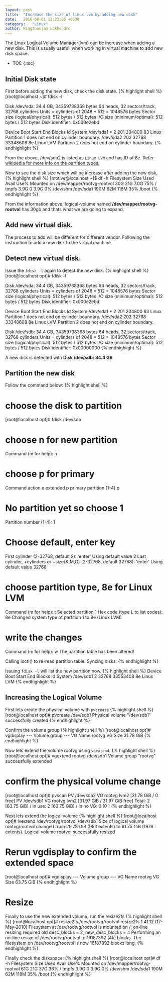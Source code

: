 ```yaml
---
layout: post
title:  "Increase the size of linux lvm by adding new disk"
date:   2016-08-01 12:22:05 +0530
category:	"Linux"
author:	Ningthoujam Lokhendro
---
```

The Linux Logical Volume Manager(lvm) can be increase when adding a new disk. This is usually usefull when working in virtual machine to add new disk space.

* TOC
{:toc}

## Initial Disk state
First before adding the new disk, check the disk state.
{% highlight shell %}
[root@localhost ~]# fdisk -l

Disk /dev/sda: 34.4 GB, 34359738368 bytes
64 heads, 32 sectors/track, 32768 cylinders
Units = cylinders of 2048 * 512 = 1048576 bytes
Sector size (logical/physical): 512 bytes / 512 bytes
I/O size (minimum/optimal): 512 bytes / 512 bytes
Disk identifier: 0x000e2ebd

   Device Boot      Start         End      Blocks   Id  System
/dev/sda1   *           2         201      204800   83  Linux
Partition 1 does not end on cylinder boundary.
/dev/sda2             202       32768    33348608   8e  Linux LVM
Partition 2 does not end on cylinder boundary.
{% endhighlight %}

From the above, /dev/sda2 is listed as `Linux LVM` and has ID of 8e. Refer [wikipedia for more info on the partition types.][1]

Now to see the disk size which will be increase after adding the new disk,
{% highlight shell %}
[motive@localhost ~]$ df -h
Filesystem            Size  Used Avail Use% Mounted on
/dev/mapper/rootvg-rootvol
                       30G   21G  7.0G  75% /
tmpfs                 3.9G     0  3.9G   0% /dev/shm
/dev/sda1             190M   62M  118M  35% /boot
{% endhighlight %}

From the information above, logical-volume named __/dev/mapper/rootvg-rootvol__ has 30gb and thats what we are going to expand.

## Add new virtual disk.
The process to add will be different for different vendor. Following the instruction to add a new disk to the virtual machine.

## Detect new virtual disk.
Issue the `fdisk -l` again to detect the new disk.
{% highlight shell %}
[root@localhost opt]# fdisk -l

Disk /dev/sda: 34.4 GB, 34359738368 bytes
64 heads, 32 sectors/track, 32768 cylinders
Units = cylinders of 2048 * 512 = 1048576 bytes
Sector size (logical/physical): 512 bytes / 512 bytes
I/O size (minimum/optimal): 512 bytes / 512 bytes
Disk identifier: 0x000e2ebd

   Device Boot      Start         End      Blocks   Id  System
/dev/sda1   *           2         201      204800   83  Linux
Partition 1 does not end on cylinder boundary.
/dev/sda2             202       32768    33348608   8e  Linux LVM
Partition 2 does not end on cylinder boundary.

Disk /dev/sdb: 34.4 GB, 34359738368 bytes
64 heads, 32 sectors/track, 32768 cylinders
Units = cylinders of 2048 * 512 = 1048576 bytes
Sector size (logical/physical): 512 bytes / 512 bytes
I/O size (minimum/optimal): 512 bytes / 512 bytes
Disk identifier: 0x00000000
{% endhighlight %}

A new disk is detected with __Disk /dev/sdb: 34.4 GB__

## Partition the new disk
Follow the command below:
{% highlight shell %}
# choose the disk to partition
[root@localhost opt]# fdisk /dev/sdb
# choose n for new partition
Command (m for help): n
# choose p for primary
Command action
   e   extended
   p   primary partition (1-4)
p
# No partition yet so choose 1
Partition number (1-4): 1
# Choose default, enter key
First cylinder (2-32768, default 2): 'enter'
Using default value 2
Last cylinder, +cylinders or +size{K,M,G} (2-32768, default 32768): 'enter'
Using default value 32768
# choose partition type, 8e for Linux LVM
Command (m for help): t
Selected partition 1
Hex code (type L to list codes): 8e
Changed system type of partition 1 to 8e (Linux LVM)
# write the changes
Command (m for help): w
The partition table has been altered!

Calling ioctl() to re-read partition table.
Syncing disks.
{% endhighlight %}

Issuing `fdisk -l` will list the new partition now.
{% highlight shell %}
   Device Boot      Start         End      Blocks   Id  System
/dev/sdb1               2       32768    33553408   8e  Linux LVM
{% endhighlight %}

## Increasing the Logical Volume
First lets create the physical volume with `pvcreate`
{% highlight shell %}
[root@localhost opt]# pvcreate /dev/sdb1
  Physical volume "/dev/sdb1" successfully created
{% endhighlight %}

Confirm the volume group
{% highlight shell %}
[root@localhost opt]# vgdisplay
  --- Volume group ---
  VG Name               rootvg
  VG Size               31.78 GiB
{% endhighlight %}

Now lets extend the volume rootvg using `vgextend`.
{% highlight shell %}
[root@localhost opt]# vgextend rootvg /dev/sdb1
  Volume group "rootvg" successfully extended
# confirm the physical volume change
[root@localhost opt]# pvscan
  PV /dev/sda2   VG rootvg   lvm2 [31.78 GiB / 0    free]
  PV /dev/sdb1   VG rootvg   lvm2 [31.97 GiB / 31.97 GiB free]
  Total: 2 [63.75 GiB] / in use: 2 [63.75 GiB] / in no VG: 0 [0   ]
{% endhighlight %}

Next lets extend the logical volume
{% highlight shell %}
[root@localhost opt]# lvextend /dev/rootvg/rootvol /dev/sdb1
  Size of logical volume rootvg/rootvol changed from 29.78 GiB (953 extents) to 61.75 GiB (1976 extents).
  Logical volume rootvol successfully resized
# Rerun vgdisplay to confirm the extended space
[root@localhost opt]# vgdisplay
  --- Volume group ---
  VG Name               rootvg
  VG Size               63.75 GiB
{% endhighlight %}

# Resize 
Finally to use the new extended volume, run the resize2fs
{% highlight shell %}
[root@localhost opt]# resize2fs /dev/rootvg/rootvol
resize2fs 1.41.12 (17-May-2010)
Filesystem at /dev/rootvg/rootvol is mounted on /; on-line resizing required
old desc_blocks = 2, new_desc_blocks = 4
Performing an on-line resize of /dev/rootvg/rootvol to 16187392 (4k) blocks.
The filesystem on /dev/rootvg/rootvol is now 16187392 blocks long.
{% endhighlight %}

Finally check the diskspace:
{% highlight shell %}
[root@localhost opt]# df -h
Filesystem            Size  Used Avail Use% Mounted on
/dev/mapper/rootvg-rootvol
                       61G   21G   37G  36% /
tmpfs                 3.9G     0  3.9G   0% /dev/shm
/dev/sda1             190M   62M  118M  35% /boot
{% endhighlight %}

[1]: https://en.wikipedia.org/wiki/Partition_type